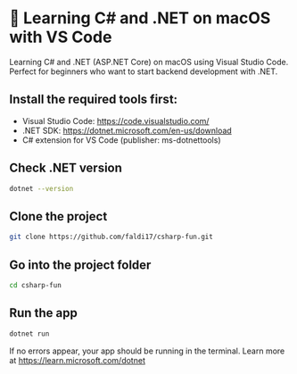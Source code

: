 # 🚀 Learning C# and .NET on macOS with VS Code

Learning C# and .NET (ASP.NET Core) on macOS using Visual Studio Code. Perfect for beginners who want to start backend development with .NET.

## Install the required tools first:
- Visual Studio Code: https://code.visualstudio.com/
- .NET SDK: https://dotnet.microsoft.com/en-us/download
- C# extension for VS Code (publisher: ms-dotnettools)

## Check .NET version
```bash
dotnet --version
```

## Clone the project
```bash
git clone https://github.com/faldi17/csharp-fun.git
```

## Go into the project folder
```bash
cd csharp-fun
```

## Run the app
```bash
dotnet run
```

If no errors appear, your app should be running in the terminal.
Learn more at https://learn.microsoft.com/dotnet

